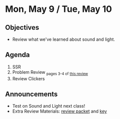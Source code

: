 Mon, May 9 / Tue, May 10
=================== 
   
    
Objectives    
------------    
- Review what we've learned about sound and light.
  
Agenda      
---------      
1. SSR
2. Problem Review <sub>pages 3-4 of [this review][rev]</sub>
3. Review Clickers

  
Announcements   
-------------    
- Test on Sound and Light next class!
- Extra Review Materials: [review packet][rev] and [key] 

[rev]: https://avon.schoology.com/course/5138386979/materials/gp/5925902137
[key]: https://avon.schoology.com/course/5138386979/materials/gp/5928336945
<!--stackedit_data:
eyJoaXN0b3J5IjpbLTEzODgyNTY2MTgsMTU1MjI0MTQ4OSw0MT
I0ODM0NzQsLTE5OTA0NzU3OTAsMTkzNTQyMjc3LC00Nzc4NTI3
ODQsLTk0NTQ4NjM4MSwxMTE3NDk2MDY0LDg2NTU2NDkwNiwtMT
QwNTc3MTk1MiwtMzE5ODg0NzQ4LDE1MzMyMTI4ODQsLTIwNzk5
MDE3NTEsODA3Nzg0Mzg4LDQyODczMzE1OSwxNzQ4MDAzNDM3LC
0xODk1MjQzMTQyLDEyOTE5MTUwNDIsMTg4MTUzMjU0NCw4Nzk4
MDY0MzddfQ==
-->